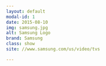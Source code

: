 ```yaml
---
layout: default
modal-id: 1
date: 2015-08-10
img: samsung.jpg
alt: Samsung Logo
brand: Samsung
class: show
site: //www.samsung.com/us/video/tvs

---
```

